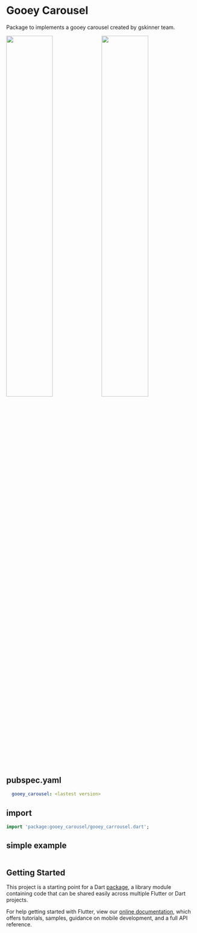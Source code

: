 # Gooey Carousel

Package to implements a gooey carousel created by gskinner team.

<img src="https://github.com/davidsdearaujo/gooey_carousel/blob/master/screenshots/screenshot_1.gif?raw=true" width="49.5%" /> <img src="https://github.com/davidsdearaujo/gooey_carousel/blob/master/screenshots/screenshot_2.gif?raw=true" width="49.5%" />

## pubspec.yaml
```yaml
  gooey_carousel: <lastest version>
```

## import
```dart
import 'package:gooey_carousel/gooey_carrousel.dart';
```

## simple example
```dart

```

## Getting Started

This project is a starting point for a Dart
[package](https://flutter.dev/developing-packages/),
a library module containing code that can be shared easily across
multiple Flutter or Dart projects.

For help getting started with Flutter, view our 
[online documentation](https://flutter.dev/docs), which offers tutorials, 
samples, guidance on mobile development, and a full API reference.
